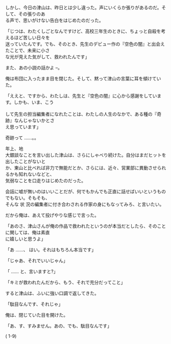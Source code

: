 しかし、今日の津山は、昨日とは少し違った。声にいくらか張りがあるのだ。そして、その張りのあ<br>る声で、思いがけない告白をはじめたのだった。

「じつは、わたくしごとなんですけど、高校三年生のときに、ちょっと自殺を考えるほど苦しい日々を<br>送っていたんです。でも、そのとき、先生のデビュー作の『空色の闇』と出会えたことで、未来に小さ<br>な光が見えた気がして、救われたんです」

また、あの小説の話かよ –。

俺は布団に入ったまま目を閉じた。そして、黙って津山の言葉に耳を傾けていた。

「ええと、ですから、わたしは、先生と『空色の闇』に心から感謝をしています。しかも、いま、こう<br> <br>して先生の担当編集者になれたことは、わたしの人生のなかで、ある種の『奇跡』なんじゃないかとさ<br>え思っています」

奇跡って ......。。

年上、地<br>大銀談なことを言い出した津山は、さらにしゃべり続けた。自分はまだヒットを出したことがないと<br>か、東山と比べれば非力で無能だとか、さらには、近々、営業部に異動させられるかも知れないなどと、<br>気弱なことを口走りはじめたのだった。

会話に嘘が無いのはいいことだが、何でもかんでも正直に話せばいいというものでもない。そもそも、<br>そんな 状 況の編集者に付き合わされる作家の身にもなってみろ、と言いたい。

だから俺は、あえて投げやりな感じで言った。

「あのさ、津山さんが俺の作品で救われたというのが本当だとしたら、そのことに関しては、俺は素直<br>に嬉しいと思うよ」

「あ ......、 はい。それはもちろん本当です」

「じゃあ、それでいいじゃん」

「 ...... と、言いますと?」

「キミが救われたんだから、もう、それで充分だってこと」

すると津山は、ふいに強い口調で返してきた。

「駄目なんです、それじゃ」

俺は、閉じていた目を開けた。

「あ、す、すみません。あの、でも、駄目なんです」

\( 1\-9\)
